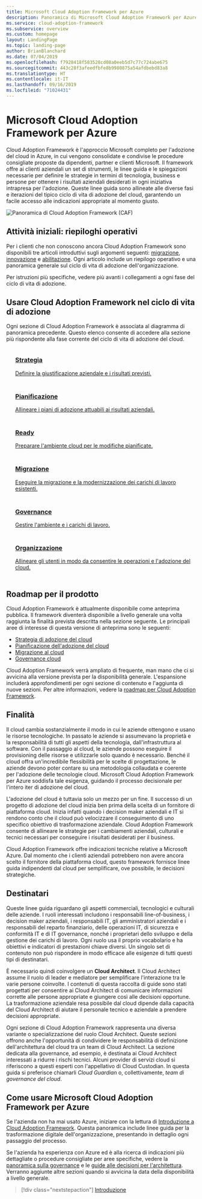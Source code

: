 ```yaml
---
title: Microsoft Cloud Adoption Framework per Azure
description: Panoramica di Microsoft Cloud Adoption Framework per Azure.
ms.service: cloud-adoption-framework
ms.subservice: overview
ms.custom: homepage
layout: LandingPage
ms.topic: landing-page
author: BrianBlanchard
ms.date: 07/04/2019
ms.openlocfilehash: f7928418f583528cd08a0eeb5d7c77c724abe675
ms.sourcegitcommit: 443c28f3afeedfbfe8b9980875a54afdbebd83a8
ms.translationtype: HT
ms.contentlocale: it-IT
ms.lasthandoff: 09/16/2019
ms.locfileid: "71024431"
---
```

# <a name="microsoft-cloud-adoption-framework-for-azure"></a>Microsoft Cloud Adoption Framework per Azure

Cloud Adoption Framework è l'approccio Microsoft completo per l'adozione del cloud in Azure, in cui vengono consolidate e condivise le procedure consigliate proposte da dipendenti, partner e clienti Microsoft. Il framework offre ai clienti aziendali un set di strumenti, le linee guida e le spiegazioni necessarie per definire le strategie in termini di tecnologia, business e persone per ottenere i risultati aziendali desiderati in ogni iniziativa intrapresa per l'adozione. Queste linee guida sono allineate alle diverse fasi e iterazioni del tipico ciclo di vita di adozione del cloud, garantendo un facile accesso alle indicazioni appropriate al momento giusto.

![Panoramica di Cloud Adoption Framework (CAF)](./_images/caf-overview.png)

## <a name="getting-started-executive-summaries"></a>Attività iniziali: riepiloghi operativi

Per i clienti che non conoscono ancora Cloud Adoption Framework sono disponibili tre articoli introduttivi sugli argomenti seguenti: [migrazione](./getting-started/migrate.md), [innovazione](./getting-started/innovate.md) e [abilitazione](./getting-started/enable.md). Ogni articolo include un riepilogo operativo e una panoramica generale sul ciclo di vita di adozione dell'organizzazione.

Per istruzioni più specifiche, vedere più avanti i collegamenti a ogni fase del ciclo di vita di adozione.

## <a name="use-the-cloud-adoption-framework-throughout-the-adoption-lifecycle"></a>Usare Cloud Adoption Framework nel ciclo di vita di adozione

Ogni sezione di Cloud Adoption Framework è associata al diagramma di panoramica precedente. Questo elenco consente di accedere alla sezione più rispondente alla fase corrente del ciclo di vita di adozione del cloud.

<!-- markdownlint-disable MD033 -->

<ul class="panelContent cardsF">
    <li style="display: flex; flex-direction: column;">
        <a href="./strategy/index.md">
            <div class="cardSize">
                <div class="cardPadding" style="padding-bottom:10px;">
                    <div class="card" style="padding-bottom:10px;">
                        <div class="cardImageOuter">
                            <div class="cardImage">
                                <img alt="" src="./_images/caf-strategy.png" data-linktype="external">
                            </div>
                        </div>
                        <div class="cardText" style="padding-left:0px;">
                            <h3>Strategia</h3>
Definire la giustificazione aziendale e i risultati previsti.
                        </div>
                    </div>
                </div>
            </div>
        </a>
    </li>
    <li style="display: flex; flex-direction: column;">
        <a href="./plan/index.md">
            <div class="cardSize">
                <div class="cardPadding" style="padding-bottom:10px;">
                    <div class="card" style="padding-bottom:10px;">
                        <div class="cardImageOuter">
                            <div class="cardImage">
                                <img alt="" src="./_images/caf-plan.png" data-linktype="external">
                            </div>
                        </div>
                        <div class="cardText" style="padding-left:0px;">
                            <h3>Pianificazione</h3>
Allineare i piani di adozione attuabili ai risultati aziendali.
                        </div>
                    </div>
                </div>
            </div>
        </a>
    </li>
    <li style="display: flex; flex-direction: column;">
        <a href="./ready/index.md">
            <div class="cardSize">
                <div class="cardPadding" style="padding-bottom:10px;">
                    <div class="card" style="padding-bottom:10px;">
                        <div class="cardImageOuter">
                            <div class="cardImage">
                                <img alt="" src="./_images/caf-ready.png" data-linktype="external">
                            </div>
                        </div>
                        <div class="cardText" style="padding-left:0px;">
                            <h3>Ready</h3>
Preparare l'ambiente cloud per le modifiche pianificate.
                        </div>
                    </div>
                </div>
            </div>
        </a>
    </li>
    <li style="display: flex; flex-direction: column;">
        <a href="./migrate/index.md">
            <div class="cardSize">
                <div class="cardPadding" style="padding-bottom:10px;">
                    <div class="card" style="padding-bottom:10px;">
                        <div class="cardImageOuter">
                            <div class="cardImage">
                                <img alt="" src="./_images/caf-adopt.png" data-linktype="external">
                            </div>
                        </div>
                        <div class="cardText" style="padding-left:0px;">
                            <h3>Migrazione</h3>
Eseguire la migrazione e la modernizzazione dei carichi di lavoro esistenti.
                        </div>
                    </div>
                </div>
            </div>
        </a>
    </li>
    <li style="display: flex; flex-direction: column;">
        <a href="./govern/index.md">
            <div class="cardSize">
                <div class="cardPadding" style="padding-bottom:10px;">
                    <div class="card" style="padding-bottom:10px;">
                        <div class="cardImageOuter">
                            <div class="cardImage">
                                <img alt="" src="./_images/caf-govern.png" data-linktype="external">
                            </div>
                        </div>
                        <div class="cardText" style="padding-left:0px;">
                            <h3>Governance</h3>
Gestire l'ambiente e i carichi di lavoro.
                        </div>
                    </div>
                </div>
            </div>
        </a>
    </li>
    <li style="display: flex; flex-direction: column;">
        <a href="./organize/index.md">
            <div class="cardSize">
                <div class="cardPadding" style="padding-bottom:10px;">
                    <div class="card" style="padding-bottom:10px;">
                        <div class="cardImageOuter">
                            <div class="cardImage">
                                <img alt="" src="./_images/caf-manage.png" data-linktype="external">
                            </div>
                        </div>
                        <div class="cardText" style="padding-left:0px;">
                            <h3>Organizzazione</h3>
Allineare gli utenti in modo da consentire le operazioni e l'adozione del cloud.
                        </div>
                    </div>
                </div>
            </div>
        </a>
    </li>
</ul>

## <a name="product-roadmap"></a>Roadmap per il prodotto

Cloud Adoption Framework è attualmente disponibile come anteprima pubblica. Il framework diventerà disponibile a livello generale una volta raggiunta la finalità prevista descritta nella sezione seguente. Le principali aree di interesse di questa versione di anteprima sono le seguenti:

- [Strategia di adozione del cloud](./strategy/index.md)
- [Pianificazione dell'adozione del cloud](./plan/index.md)
- [Migrazione al cloud](./migrate/index.md)
- [Governance cloud](./govern/guides/index.md)

Cloud Adoption Framework verrà ampliato di frequente, man mano che ci si avvicina alla versione prevista per la disponibilità generale. L'espansione includerà approfondimenti per ogni sezione di contenuto e l'aggiunta di nuove sezioni. Per altre informazioni, vedere la [roadmap per Cloud Adoption Framework](./reference/roadmap.md).

## <a name="intent"></a>Finalità

Il cloud cambia sostanzialmente il modo in cui le aziende ottengono e usano le risorse tecnologiche. In passato le aziende si assumevano la proprietà e la responsabilità di tutti gli aspetti della tecnologia, dall'infrastruttura al software. Con il passaggio al cloud, le aziende possono eseguire il provisioning delle risorse e utilizzarle solo quando è necessario. Benché il cloud offra un'incredibile flessibilità per le scelte di progettazione, le aziende devono poter contare su una metodologia collaudata e coerente per l'adozione delle tecnologie cloud. Microsoft Cloud Adoption Framework per Azure soddisfa tale esigenza, guidando il processo decisionale per l'intero iter di adozione del cloud.

L'adozione del cloud è tuttavia solo un mezzo per un fine. Il successo di un progetto di adozione del cloud inizia ben prima della scelta di un fornitore di piattaforma cloud. Inizia infatti quando i decision maker aziendali e IT si rendono conto che il cloud può velocizzare il conseguimento di uno specifico obiettivo di trasformazione aziendale. Cloud Adoption Framework consente di allineare le strategie per i cambiamenti aziendali, culturali e tecnici necessari per conseguire i risultati desiderati per il business.

Cloud Adoption Framework offre indicazioni tecniche relative a Microsoft Azure. Dal momento che i clienti aziendali potrebbero non avere ancora scelto il fornitore della piattaforma cloud, questo framework fornisce linee guida indipendenti dal cloud per semplificare, ove possibile, le decisioni strategiche.

## <a name="intended-audience"></a>Destinatari

Queste linee guida riguardano gli aspetti commerciali, tecnologici e culturali delle aziende. I ruoli interessati includono i responsabili line-of-business, i decision maker aziendali, i responsabili IT, gli amministratori aziendali e i responsabili del reparto finanziario, delle operazioni IT, di sicurezza e conformità IT e di IT governance, nonché i proprietari dello sviluppo e della gestione dei carichi di lavoro. Ogni ruolo usa il proprio vocabolario e ha obiettivi e indicatori di prestazioni chiave diversi. Un singolo set di contenuto non può rispondere in modo efficace alle esigenze di tutti questi tipi di destinatari.

È necessario quindi coinvolgere un **Cloud Architect**. Il Cloud Architect assume il ruolo di leader e mediatore per semplificare l'interazione tra le varie persone coinvolte. I contenuti di questa raccolta di guide sono stati progettati per consentire ai Cloud Architect di comunicare informazioni corrette alle persone appropriate e giungere così alle decisioni opportune. La trasformazione aziendale resa possibile dal cloud dipende dalla capacità del Cloud Architect di aiutare il personale tecnico e aziendale a prendere decisioni appropriate.

Ogni sezione di Cloud Adoption Framework rappresenta una diversa variante o specializzazione del ruolo Cloud Architect. Queste sezioni offrono anche l'opportunità di condividere le responsabilità di definizione dell'architettura del cloud tra un team di Cloud Architect. La sezione dedicata alla governance, ad esempio, è destinata ai Cloud Architect interessati a ridurre i rischi tecnici. Alcuni provider di servizi cloud si riferiscono a questi esperti con l'appellativo di Cloud Custodian. In questa guida si preferisce chiamarli _Cloud Guardian_ o, collettivamente, _team di governance del cloud_.

## <a name="how-to-use-the-microsoft-cloud-adoption-framework-for-azure"></a>Come usare Microsoft Cloud Adoption Framework per Azure

Se l'azienda non ha mai usato Azure, iniziare con la lettura di [Introduzione a Cloud Adoption Framework](./getting-started/migrate.md). Questa panoramica include linee guida per la trasformazione digitale dell'organizzazione, presentando in dettaglio ogni passaggio del processo.

Se l'azienda ha esperienza con Azure ed è alla ricerca di indicazioni più dettagliate o procedure consigliate per aree specifiche, vedere la [panoramica sulla governance](./govern/index.md) e le [guide alle decisioni per l'architettura](./decision-guides/index.md). Verranno aggiunte altre sezioni quando si avvicina la data della disponibilità a livello generale.

> [!div class="nextstepaction"]
> [Introduzione](./getting-started/migrate.md)
